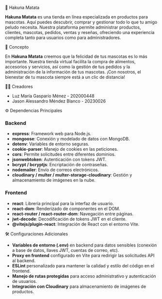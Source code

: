 🦁 Hakuna Matata

**Hakuna Matata** es una tienda en línea especializada en productos para mascotas. Aquí puedes descubrir, comprar y gestionar todo lo que tu amigo peludo necesita. Nuestra plataforma permite administrar productos, clientes, mascotas, pedidos, ventas y reseñas, ofreciendo una experiencia completa tanto para usuarios como para administradores.


🏪 Concepto

En **Hakuna Matata** creemos que la felicidad de tus mascotas es lo más importante. Nuestra tienda virtual facilita la compra de alimentos, accesorios y servicios, así como la gestión de tus pedidos y la administración de la información de tus mascotas. ¡Con nosotros, el bienestar de tu mascota siempre está a un clic de distancia!


👨‍💻 Creadores

- Luz María Gasparío Ménez - 202000448
- Jason Alessandro Méndez Blanco - 20230026

  
⚙️ Dependencias Principales

### Backend

- **express**: Framework web para Node.js.
- **mongoose**: Conexión y modelado de datos con MongoDB.
- **dotenv**: Variables de entorno seguras.
- **cookie-parser**: Manejo de cookies en las peticiones.
- **cors**: Permite solicitudes entre diferentes dominios.
- **jsonwebtoken**: Autenticación con tokens JWT.
- **bcrypt / bcryptjs**: Encriptación de contraseñas.
- **nodemailer**: Envío de correos electrónicos.
- **cloudinary / multer / multer-storage-cloudinary**: Gestión y almacenamiento de imágenes en la nube.

### Frontend

- **react**: Librería principal para la interfaz de usuario.
- **react-dom**: Renderizado de componentes en el DOM.
- **react-router / react-router-dom**: Navegación entre páginas.
- **jwt-decode**: Decodificación de tokens JWT en el cliente.
- **@vitejs/plugin-react**: Integración de React con el entorno Vite.


🛠️ Configuraciones Adicionales

- **Variables de entorno (.env)** en backend para datos sensibles (conexión a base de datos, llaves JWT, cuentas de correo, etc).
- **Proxy en frontend** configurado en Vite para redirigir las solicitudes API al backend.
- **ESLint** personalizado para mantener la calidad y estilo del código en el frontend.
- **Manejo de rutas protegidas** para acceso administrativo y autenticación de usuarios.
- **Integración con Cloudinary** para almacenamiento de imágenes de productos.
